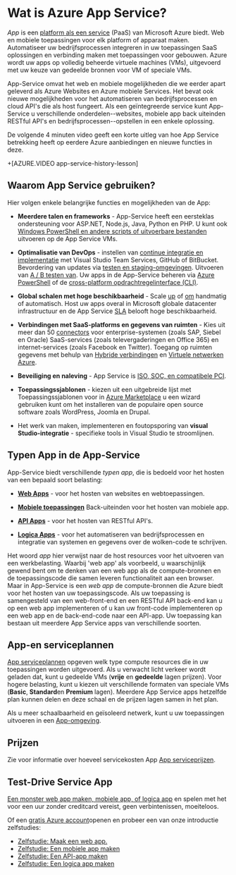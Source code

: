 <properties
    pageTitle="Azure App-Service voor web en mobiele apps API | Microsoft Azure"
    description="Informatie over hoe Azure App Service helpt u bij het ontwikkelen, implementeren en beheren van web- en mobiele toepassingen."
    keywords="App-service, azure app service, app servicekosten, schaal, schaalbare, app-implementatie, azure app implementatie, paas, platform as a service, website, website, web, mobiele azure"
    services="app-service"
    documentationCenter=""
    authors="omarkmsft"
    manager="erikre"
    editor="cephalin"/>

<tags
    ms.service="app-service"
    ms.workload="na"
    ms.tgt_pltfrm="na"
    ms.devlang="na"
    ms.topic="get-started-article"
    ms.date="10/26/2016"
    ms.author="omark"/>

# <a name="what-is-azure-app-service"></a>Wat is Azure App Service?

*App* is een [platform als een service](https://en.wikipedia.org/wiki/Platform_as_a_service) (PaaS) van Microsoft Azure biedt. Web en mobiele toepassingen voor elk platform of apparaat maken. Automatiseer uw bedrijfsprocessen integreren in uw toepassingen SaaS oplossingen en verbinding maken met toepassingen voor gebouwen. Azure wordt uw apps op volledig beheerde virtuele machines (VMs), uitgevoerd met uw keuze van gedeelde bronnen voor VM of speciale VMs.

App-Service omvat het web en mobiele mogelijkheden die we eerder apart geleverd als Azure Websites en Azure mobiele Services. Het bevat ook nieuwe mogelijkheden voor het automatiseren van bedrijfsprocessen en cloud API's die als host fungeert. Als een geïntegreerde service kunt App-Service u verschillende onderdelen--websites, mobiele app back uiteinden RESTful API's en bedrijfsprocessen--opstellen in een enkele oplossing.

De volgende 4 minuten video geeft een korte uitleg van hoe App Service betrekking heeft op eerdere Azure aanbiedingen en nieuwe functies in deze.

+[AZURE.VIDEO app-service-history-lesson]

## <a name="why-use-app-service"></a>Waarom App Service gebruiken?

Hier volgen enkele belangrijke functies en mogelijkheden van de App:

- **Meerdere talen en frameworks** - App-Service heeft een eersteklas ondersteuning voor ASP.NET, Node.js, Java, Python en PHP. U kunt ook [Windows PowerShell en andere scripts of uitvoerbare bestanden](../app-service-web/web-sites-create-web-jobs.md) uitvoeren op de App Service VMs.

- **Optimalisatie van DevOps** - instellen van [continue integratie en implementatie](../app-service-web/app-service-continuous-deployment.md) met Visual Studio Team Services, GitHub of BitBucket. Bevordering van updates via [testen en staging-omgevingen](../app-service-web/web-sites-staged-publishing.md). Uitvoeren van [A / B testen van](../app-service-web/app-service-web-test-in-production-get-start.md). Uw apps in de App-Service beheren via [Azure PowerShell](../powershell-install-configure.md) of de [cross-platform opdrachtregelinterface (CLI)](../xplat-cli-install.md).

- **Global schalen met hoge beschikbaarheid** - Scale [up](../app-service-web/web-sites-scale.md) of [om](../monitoring-and-diagnostics/insights-how-to-scale.md) handmatig of automatisch. Host uw apps overal in Microsoft globale datacenter infrastructuur en de App Service [SLA](https://azure.microsoft.com/support/legal/sla/app-service/) belooft hoge beschikbaarheid.

- **Verbindingen met SaaS-platforms en gegevens van ruimten** - Kies uit meer dan 50 [connectors](../connectors/apis-list.md) voor enterprise-systemen (zoals SAP, Siebel en Oracle) SaaS-services (zoals televergaderingen en Office 365) en internet-services (zoals Facebook en Twitter). Toegang op ruimten gegevens met behulp van [Hybride verbindingen](../biztalk-services/integration-hybrid-connection-overview.md) en [Virtuele netwerken Azure](../app-service-web/web-sites-integrate-with-vnet.md).

- **Beveiliging en naleving** - App Service is [ISO, SOC, en compatibele PCI](https://www.microsoft.com/TrustCenter/).

- **Toepassingssjablonen** - kiezen uit een uitgebreide lijst met Toepassingssjablonen voor in [Azure Marketplace](https://azure.microsoft.com/marketplace/) u een wizard gebruiken kunt om het installeren van de populaire open source software zoals WordPress, Joomla en Drupal.

- Het werk van maken, implementeren en foutopsporing van **visual Studio-integratie** - specifieke tools in Visual Studio te stroomlijnen.

## <a name="app-types-in-app-service"></a>Typen App in de App-Service

App-Service biedt verschillende *typen app*, die is bedoeld voor het hosten van een bepaald soort belasting:

- [**Web Apps**](../app-service-web/app-service-web-overview.md) - voor het hosten van websites en webtoepassingen.

- [**Mobiele toepassingen**](../app-service-mobile/app-service-mobile-value-prop.md) Back-uiteinden voor het hosten van mobiele app.

- [**API Apps**](../app-service-api/app-service-api-apps-why-best-platform.md) - voor het hosten van RESTful API's.

- [**Logica Apps**](../app-service-logic/app-service-logic-what-are-logic-apps.md) - voor het automatiseren van bedrijfsprocessen en integratie van systemen en gegevens over de wolken-code te schrijven.

Het woord *app* hier verwijst naar de host resources voor het uitvoeren van een werkbelasting. Waarbij 'web app' als voorbeeld, u waarschijnlijk gewend bent om te denken van een web app als de compute-bronnen en de toepassingscode die samen leveren functionaliteit aan een browser. Maar in App-Service is een *web app* de compute-bronnen die Azure biedt voor het hosten van uw toepassingscode. Als uw toepassing is samengesteld van een web-front-end en een RESTful API back-end kan u op een web app implementeren of u kan uw front-code implementeren op een web app en de back-end-code naar een API-app. Uw toepassing kan bestaan uit meerdere App Service apps van verschillende soorten.

## <a name="app-service-plans"></a>App-en serviceplannen

[App serviceplannen](azure-web-sites-web-hosting-plans-in-depth-overview.md) opgeven welk type compute resources die in uw toepassingen worden uitgevoerd. Als u verwacht licht verkeer wordt geladen dat, kunt u gedeelde VMs (**vrije** en **gedeelde** lagen prijzen). Voor hogere belasting, kunt u kiezen uit verschillende formaten van speciale VMs (**Basic**, **Standard**en **Premium** lagen). Meerdere App Service apps hetzelfde plan kunnen delen en deze schaal en de prijzen lagen samen in het plan.

Als u meer schaalbaarheid en geïsoleerd netwerk, kunt u uw toepassingen uitvoeren in een [App-omgeving](../app-service-web/app-service-app-service-environment-intro.md).

## <a name="pricing"></a>Prijzen

Zie voor informatie over hoeveel servicekosten App [App serviceprijzen](https://azure.microsoft.com/pricing/details/app-service/).

## <a name="test-drive-app-service"></a>Test-Drive Service App

[Een monster web app maken, mobiele app, of logica app](http://go.microsoft.com/fwlink/?LinkId=523751) en spelen met het voor een uur zonder creditcard vereist, geen verbintenissen, moeiteloos.

Of een [gratis Azure account](https://azure.microsoft.com/pricing/free-trial/)openen en probeer een van onze introductie zelfstudies:

* [Zelfstudie: Maak een web app.](../app-service-web/app-service-web-get-started.md)
* [Zelfstudie: Een mobiele app maken](../app-service-mobile/app-service-mobile-android-get-started.md)
* [Zelfstudie: Een API-app maken](../app-service-api/app-service-api-dotnet-get-started.md)
* [Zelfstudie: Een logica app maken](../app-service-logic/app-service-logic-create-a-logic-app.md)
